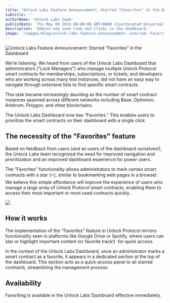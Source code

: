 ```yaml
---
title: 'Unlock Labs Feature Announcement: Starred "Favorites" in the Dashboard'
subtitle: ''
authorName: 'Unlock Labs team'
publishDate: 'Thu May 09 2024 00:00:00 GMT+0000 (Coordinated Universal Time)'
description: 'Admins now save time and clicks in the dashboard.'
image: '/images/blog/unlock-labs-feature-announcement--starred--favorites--in-the-dashboard/9f37179cc2e68db53eb382cc9b720e45.jpg'
---
```


![Unlock Labs Feature Announcement: Starred "Favorites" in the Dashboard](https://storage.googleapis.com/papyrus_images/9f37179cc2e68db53eb382cc9b720e45.jpg)

<p>We’re listening. We heard from users of the Unlock Labs Dashboard that administrators (“Lock Managers”) who manage multiple Unlock Protocol smart contracts for memberships, subscriptions, or tickets; and developers who are working across many test instances, did not have an easy way to navigate through extensive lists to find specific smart contracts.</p><p>This task became increasingly daunting as the number of smart contract instances spanned across different networks including Base, Optimism, Arbitrum, Polygon, and other blockchains.</p><p>The Unlock Labs Dashboard now has “Favorites.” This enables users to prioritize the smart contracts on their dashboard with a single click.</p><div class="relative header-and-anchor"><h2 id="h-the-necessity-of-the-favorites-feature">The necessity of the "Favorites" feature</h2></div><p>Based on feedback from users (and as users of the dashboard ourselves!), the Unlock Labs team recognized the need for improved navigation and prioritization and an improved dashboard experience for power users.</p><p>The “Favorites” functionality allows administrators to mark certain smart contracts with a star (<span data-name="star" class="emoji" data-type="emoji">⭐</span>), similar to bookmarking web pages in a browser. We believe this simple affordance will improve the experience of users who manage a large array of Unlock Protocol smart contracts, enabling them to access their most important or most used contracts quickly.</p><div data-type="youtube" videoid="y4J4LVUSGS4">
      <div class="youtube-player" data-id="y4J4LVUSGS4" style="background-image: url('https://i.ytimg.com/vi/y4J4LVUSGS4/hqdefault.jpg'); background-size: cover; background-position: center">
        <a href="https://www.youtube.com/watch?v=y4J4LVUSGS4">
          <img src="/images/blog/unlock-labs-feature-announcement--starred--favorites--in-the-dashboard/play.png" class="play">
        </a>
      </div></div><div class="relative header-and-anchor"><h2 id="h-how-it-works">How it works</h2></div><p>The implementation of the "Favorites" feature in Unlock Protocol mirrors functionality seen in platforms like Google Drive or Spotify, where users can star or highlight important content (or favorite track!)&nbsp; for quick access.&nbsp;</p><p>In the context of the Unlock Labs Dashboard, once an administrator marks a smart contract as a favorite, it appears in a dedicated section at the top of the dashboard. This section acts as a quick-access panel to all starred contracts, streamlining the management process.</p><div class="relative header-and-anchor"><h2 id="h-availability">Availability</h2></div><p>Favoriting is available in the Unlock Labs Dashboard effective immediately.</p><p></p><p></p><p></p><p></p><p></p>
